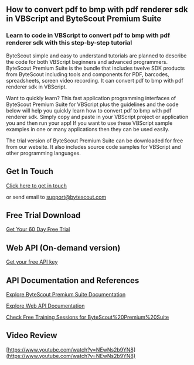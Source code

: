 ## How to convert pdf to bmp with pdf renderer sdk in VBScript and ByteScout Premium Suite

### Learn to code in VBScript to convert pdf to bmp with pdf renderer sdk with this step-by-step tutorial

ByteScout simple and easy to understand tutorials are planned to describe the code for both VBScript beginners and advanced programmers. ByteScout Premium Suite is the bundle that includes twelve SDK products from ByteScout including tools and components for PDF, barcodes, spreadsheets, screen video recording. It can convert pdf to bmp with pdf renderer sdk in VBScript.

Want to quickly learn? This fast application programming interfaces of ByteScout Premium Suite for VBScript plus the guidelines and the code below will help you quickly learn how to convert pdf to bmp with pdf renderer sdk.  Simply copy and paste in your VBScript project or application you and then run your app! If you want to use these VBScript sample examples in one or many applications then they can be used easily.

The trial version of ByteScout Premium Suite can be downloaded for free from our website. It also includes source code samples for VBScript and other programming languages.

## Get In Touch

[Click here to get in touch](https://bytescout.zendesk.com/hc/en-us/requests/new?subject=ByteScout%20Premium%20Suite%20Question)

or send email to [support@bytescout.com](mailto:support@bytescout.com?subject=ByteScout%20Premium%20Suite%20Question) 

## Free Trial Download

[Get Your 60 Day Free Trial](https://bytescout.com/download/web-installer?utm_source=github-readme)

## Web API (On-demand version)

[Get your free API key](https://pdf.co/documentation/api?utm_source=github-readme)

## API Documentation and References

[Explore ByteScout Premium Suite Documentation](https://bytescout.com/documentation/index.html?utm_source=github-readme)

[Explore Web API Documentation](https://pdf.co/documentation/api?utm_source=github-readme)

[Check Free Training Sessions for ByteScout%20Premium%20Suite](https://academy.bytescout.com/)

## Video Review

[https://www.youtube.com/watch?v=NEwNs2b9YN8](https://www.youtube.com/watch?v=NEwNs2b9YN8)
